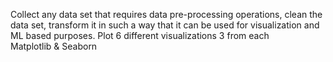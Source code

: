 Collect any data set that requires data pre-processing   operations, clean the data set, transform it in such a way that it can be used for visualization and ML based purposes.
Plot 6 different visualizations 3 from each Matplotlib & Seaborn
